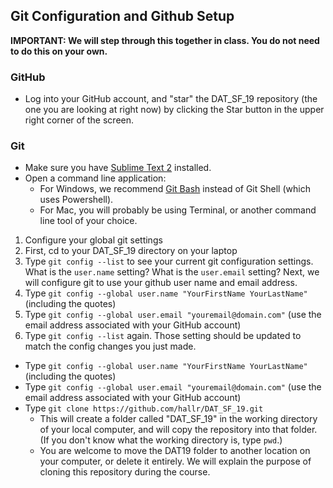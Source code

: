 ## Git Configuration and Github Setup

**IMPORTANT: We will step through this together in class. You do not need to do this on your own.**

### GitHub
* Log into your GitHub account, and "star" the DAT\_SF\_19 repository (the one you are looking at right now) by clicking the Star button in the upper right corner of the screen.

### Git
* Make sure you have [Sublime Text 2](http://www.sublimetext.com/2) installed.
* Open a command line application:
    * For Windows, we recommend [Git Bash](http://git-scm.com/download/win) instead of Git Shell (which uses Powershell).
    * For Mac, you will probably be using Terminal, or another command line tool of your choice.

1. Configure your global git settings
  1. First, cd to your DAT\_SF\_19 directory on your laptop
  2. Type `git config --list` to see your current git configuration settings. What is the `user.name` setting? What is the `user.email` setting? Next, we will configure git to use your github user name and email address.
  3. Type `git config --global user.name "YourFirstName YourLastName"` (including the quotes)
  4. Type `git config --global user.email "youremail@domain.com"` (use the email address associated with your GitHub account)
  5. Type `git config --list` again. Those setting should be updated to match the config changes you just made.


<!--Install `subl` command.
* In this step, we will install a new command line command that will enable you to launch Sublime Text 2 from the command line. We will also set Sublime Text 2 as the default editor for git. The default text editor for git is emacs, so unless you are comfortable working in emacs, we strongly recommend that you set up git to use Sublime Text 2.
-->


* Type `git config --global user.name "YourFirstName YourLastName"` (including the quotes)
* Type `git config --global user.email "youremail@domain.com"` (use the email address associated with your GitHub account)
* Type `git clone https://github.com/hallr/DAT_SF_19.git`
    * This will create a folder called "DAT_SF_19" in the working directory of your local computer, and will copy the repository into that folder. (If you don't know what the working directory is, type `pwd`.)
    * You are welcome to move the DAT19 folder to another location on your computer, or delete it entirely. We will explain the purpose of cloning this repository during the course.